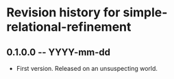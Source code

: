 # Revision history for simple-relational-refinement

## 0.1.0.0 -- YYYY-mm-dd

* First version. Released on an unsuspecting world.
